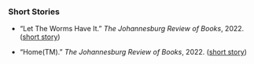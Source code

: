 ### Short Stories

- “Let The Worms Have It.” _The Johannesburg Review of Books_, 2022. ([short story](https://johannesburgreviewofbooks.com/2022/12/20/fiction-issue-read-let-the-worms-have-it-a-new-short-story-by-eckard-smuts/))

- “Home(TM).” _The Johannesburg Review of Books_, 2022. ([short story](https://johannesburgreviewofbooks.com/2022/05/02/new-short-fiction-home-by-eckard-smuts/))
